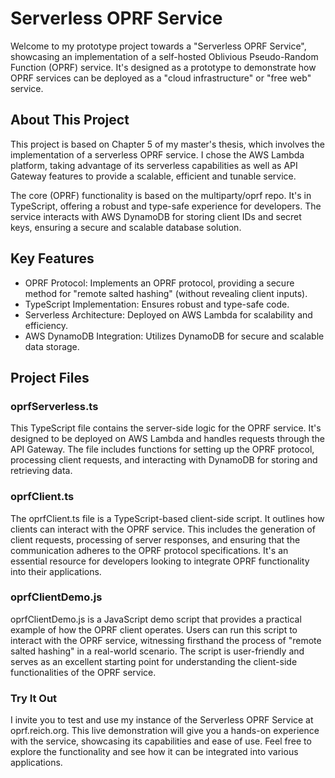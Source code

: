 # Serverless OPRF Service

Welcome to my prototype project towards a "Serverless OPRF Service", showcasing an implementation of a self-hosted Oblivious Pseudo-Random Function (OPRF) service. 
It's designed as a prototype to demonstrate how OPRF services can be deployed as a "cloud infrastructure" or "free web" service.

## About This Project

This project is based on Chapter 5 of my master's thesis, which involves the implementation of a serverless OPRF service.
I chose the AWS Lambda platform, taking advantage of its serverless capabilities as well as API Gateway features to provide a scalable, efficient and tunable service.

The core (OPRF) functionality is based on the multiparty/oprf repo.
It's in TypeScript, offering a robust and type-safe experience for developers. 
The service interacts with AWS DynamoDB for storing client IDs and secret keys, ensuring a secure and scalable database solution.

## Key Features
* OPRF Protocol: Implements an OPRF protocol, providing a secure method for "remote salted hashing" (without revealing client inputs).
* TypeScript Implementation: Ensures robust and type-safe code.
* Serverless Architecture: Deployed on AWS Lambda for scalability and efficiency.
* AWS DynamoDB Integration: Utilizes DynamoDB for secure and scalable data storage.

## Project Files

### oprfServerless.ts

This TypeScript file contains the server-side logic for the OPRF service. It's designed to be deployed on AWS Lambda and handles requests through the API Gateway. The file includes functions for setting up the OPRF protocol, processing client requests, and interacting with DynamoDB for storing and retrieving data.

### oprfClient.ts

The oprfClient.ts file is a TypeScript-based client-side script. It outlines how clients can interact with the OPRF service. This includes the generation of client requests, processing of server responses, and ensuring that the communication adheres to the OPRF protocol specifications. It's an essential resource for developers looking to integrate OPRF functionality into their applications.

### oprfClientDemo.js

oprfClientDemo.js is a JavaScript demo script that provides a practical example of how the OPRF client operates. Users can run this script to interact with the OPRF service, witnessing firsthand the process of "remote salted hashing" in a real-world scenario. The script is user-friendly and serves as an excellent starting point for understanding the client-side functionalities of the OPRF service.

### Try It Out
I invite you to test and use my instance of the Serverless OPRF Service at oprf.reich.org. This live demonstration will give you a hands-on experience with the service, showcasing its capabilities and ease of use. Feel free to explore the functionality and see how it can be integrated into various applications.
